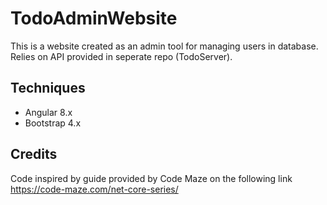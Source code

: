 # TodoAdminWebsite
This is a website created as an admin tool for managing users in database. Relies on API provided in seperate repo (TodoServer).

## Techniques ##
* Angular 8.x
* Bootstrap 4.x

## Credits ##
Code inspired by guide provided by Code Maze on the following link https://code-maze.com/net-core-series/
